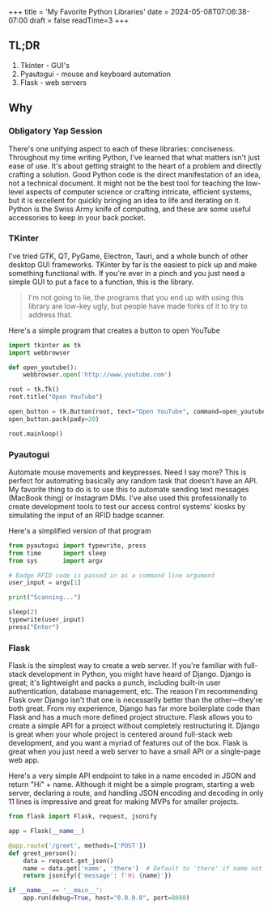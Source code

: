 +++
title = 'My Favorite Python Libraries'
date = 2024-05-08T07:06:38-07:00
draft = false
readTime=3
+++

## TL;DR

1. Tkinter - GUI's
2. Pyautogui - mouse and keyboard automation
3. Flask - web servers

## Why

### Obligatory Yap Session

There's one unifying aspect to each of these libraries: conciseness. Throughout my time writing Python, I've learned that what matters isn't just ease of use. It's about getting straight to the heart of a problem and directly crafting a solution. Good Python code is the direct manifestation of an idea, not a technical document. It might not be the best tool for teaching the low-level aspects of computer science or crafting intricate, efficient systems, but it is excellent for quickly bringing an idea to life and iterating on it. Python is the Swiss Army knife of computing, and these are some useful accessories to keep in your back pocket.

### TKinter

I've tried GTK, QT, PyGame, Electron, Tauri, and a whole bunch of other desktop GUI frameworks. TKinter by far is the easiest to pick up and make something functional with. If you're ever in a pinch and you just need a simple GUI to put a face to a function, this is the library.

> I'm not going to lie, the programs that you end up with using this library are low-key ugly, but people have made forks of it to try to address that.

Here's a simple program that creates a button to open YouTube

```python
import tkinter as tk
import webbrowser

def open_youtube():
    webbrowser.open('http://www.youtube.com')

root = tk.Tk()
root.title("Open YouTube")

open_button = tk.Button(root, text="Open YouTube", command=open_youtube)
open_button.pack(pady=20)

root.mainloop()
```

### Pyautogui

Automate mouse movements and keypresses. Need I say more? This is perfect for automating basically any random task that doesn't have an API. My favorite thing to do is to use this to automate sending text messages (MacBook thing) or Instagram DMs. I've also used this professionally to create development tools to test our access control systems' kiosks by simulating the input of an RFID badge scanner.

Here's a simplified version of that program

```python
from pyautogui import typewrite, press
from time      import sleep
from sys       import argv

# Badge RFID code is passed in as a command line argument
user_input = argv[1]

print("Scanning...")

sleep(2)
typewrite(user_input)
press("Enter")
```

### Flask

Flask is the simplest way to create a web server. If you're familiar with full-stack development in Python, you might have heard of Django. Django is great; it's lightweight and packs a punch, including built-in user authentication, database management, etc. The reason I'm recommending Flask over Django isn't that one is necessarily better than the other—they're both great. From my experience, Django has far more boilerplate code than Flask and has a much more defined project structure. Flask allows you to create a simple API for a project without completely restructuring it. Django is great when your whole project is centered around full-stack web development, and you want a myriad of features out of the box. Flask is great when you just need a web server to have a small API or a single-page web app.

Here's a very simple API endpoint to take in a name encoded in JSON and return "Hi" + name. Although it might be a simple program, starting a web server, declaring a route, and handling JSON encoding and decoding in only 11 lines is impressive and great for making MVPs for smaller projects.

```python
from flask import Flask, request, jsonify

app = Flask(__name__)

@app.route('/greet', methods=['POST'])
def greet_person():
    data = request.get_json()
    name = data.get('name', 'there')  # Default to 'there' if name not provided
    return jsonify({'message': f'Hi {name}'})

if __name__ == '__main__':
    app.run(debug=True, host="0.0.0.0", port=8080)
```
